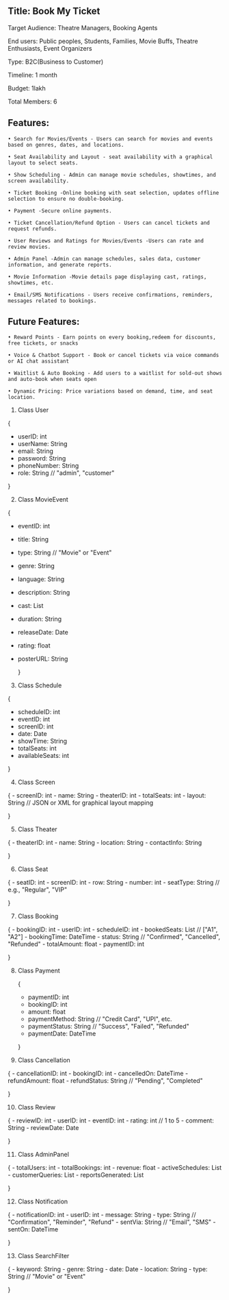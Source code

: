 Title: Book My Ticket
--------------------
Target Audience: Theatre Managers, Booking Agents

End users:  Public peoples, Students, Families, Movie Buffs, Theatre Enthusiasts, Event Organizers

Type: B2C(Business to Customer)

Timeline: 1 month

Budget: 1lakh

Total Members: 6

Features: 
---------
    • Search for Movies/Events - Users can search for movies and events based on genres, dates, and locations.
    
    • Seat Availability and Layout - seat availability with a graphical layout to select seats.
    
    • Show Scheduling - Admin can manage movie schedules, showtimes, and screen availability.
    
    • Ticket Booking -Online booking with seat selection, updates offline selection to ensure no double-booking.
    
    • Payment -Secure online payments.
    
    • Ticket Cancellation/Refund Option - Users can cancel tickets and request refunds.
    
    • User Reviews and Ratings for Movies/Events -Users can rate and review movies.
    
    • Admin Panel -Admin can manage schedules, sales data, customer information, and generate reports.
    
    • Movie Information -Movie details page displaying cast, ratings, showtimes, etc.
    
    • Email/SMS Notifications - Users receive confirmations, reminders,  messages related to bookings.

Future Features:
---------------
    • Reward Points - Earn points on every booking,redeem for discounts, free tickets, or snacks
    
    • Voice & Chatbot Support - Book or cancel tickets via voice commands or AI chat assistant
    
    • Waitlist & Auto Booking - Add users to a waitlist for sold-out shows and auto-book when seats open
    
    • Dynamic Pricing: Price variations based on demand, time, and seat location.


1. Class User

{
- userID: int
- userName: String
- email: String
- password: String
- phoneNumber: String
- role: String  // "admin", "customer"
    
}
  
2. Class MovieEvent
   
{
- eventID: int
- title: String
- type: String  // "Movie" or "Event"
- genre: String
- language: String
- description: String
- cast: List<String>
- duration: String
- releaseDate: Date
- rating: float
- posterURL: String
    
  } 
  
3. Class Schedule
   
{
- scheduleID: int
- eventID: int
- screenID: int
- date: Date
- showTime: String
- totalSeats: int
- availableSeats: int
    
} 
  
4. Class Screen
   
{
    - screenID: int
    - name: String
    - theaterID: int
    - totalSeats: int
    - layout: String  // JSON or XML for graphical layout mapping
    
  } 
  
5. Class Theater

{
    - theaterID: int
    - name: String
    - location: String
    - contactInfo: String
    
  } 
  
6. Class Seat

{
    - seatID: int
    - screenID: int
    - row: String
    - number: int
    - seatType: String  // e.g., "Regular", "VIP"
    
  } 
  
7. Class Booking
   
{
    - bookingID: int
    - userID: int
    - scheduleID: int
    - bookedSeats: List<String>  // ["A1", "A2"]
    - bookingTime: DateTime
    - status: String  // "Confirmed", "Cancelled", "Refunded"
    - totalAmount: float
    - paymentID: int
    
  }

8. Class Payment

   {
    - paymentID: int
    - bookingID: int
    - amount: float
    - paymentMethod: String  // "Credit Card", "UPI", etc.
    - paymentStatus: String  // "Success", "Failed", "Refunded"
    - paymentDate: DateTime
      
    }

9. Class Cancellation
    
{
    - cancellationID: int
    - bookingID: int
    - cancelledOn: DateTime
    - refundAmount: float
    - refundStatus: String  // "Pending", "Completed"
    
  }

10. Class Review
    
{
    - reviewID: int
    - userID: int
    - eventID: int
    - rating: int  // 1 to 5
    - comment: String
    - reviewDate: Date
    
}

11. Class AdminPanel
    
{
    - totalUsers: int
    - totalBookings: int
    - revenue: float
    - activeSchedules: List<Schedule>
    - customerQueries: List<String>
    - reportsGenerated: List<String>
    
}

12. Class Notification

{
    - notificationID: int
    - userID: int
    - message: String
    - type: String  // "Confirmation", "Reminder", "Refund"
    - sentVia: String  // "Email", "SMS"
    - sentOn: DateTime
    
}

13. Class SearchFilter
    
{
    - keyword: String
    - genre: String
    - date: Date
    - location: String
    - type: String  // "Movie" or "Event"
    
}
